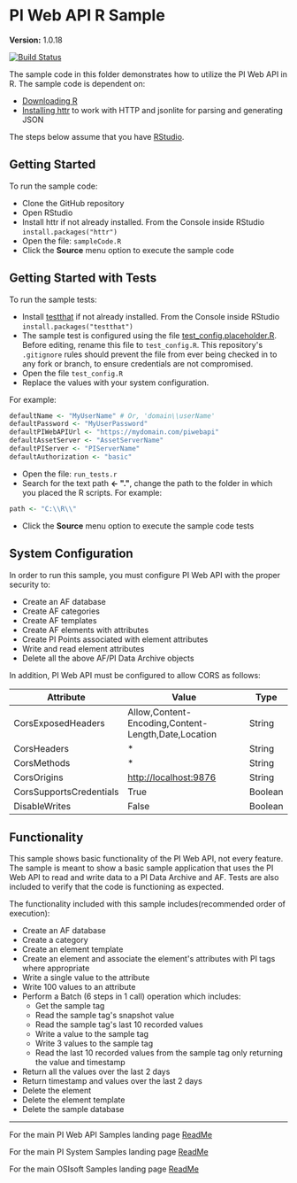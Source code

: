 # PI Web API R Sample

**Version:** 1.0.18

[![Build Status](https://dev.azure.com/osieng/engineering/_apis/build/status/product-readiness/PI-System/osisoft.sample-pi_web_api-common_actions-r?repoName=osisoft%2Fsample-pi_web_api-common_actions-r&branchName=main)](https://dev.azure.com/osieng/engineering/_build/latest?definitionId=2664&repoName=osisoft%2Fsample-pi_web_api-common_actions-r&branchName=main)

The sample code in this folder demonstrates how to utilize the PI Web API in R. The sample code is dependent on:

- [Downloading R](https://cran.r-project.org/mirrors.html)
- [Installing httr](https://CRAN.R-project.org/package=httr) to work with HTTP and jsonlite for parsing and generating JSON

The steps below assume that you have [RStudio](https://www.rstudio.com/products/rstudio/download/).

## Getting Started

To run the sample code:

- Clone the GitHub repository
- Open RStudio
- Install httr if not already installed. From the Console inside RStudio `install.packages("httr")`
- Open the file: `sampleCode.R`
- Click the **Source** menu option to execute the sample code

## Getting Started with Tests

To run the sample tests:

- Install [testthat](https://cran.r-project.org/web/packages/testthat/index.html) if not already installed. From the Console inside RStudio `install.packages("testthat")`
- The sample test is configured using the file [test_config.placeholder.R](test_config.placeholder.R). Before editing, rename this file to `test_config.R`. This repository's `.gitignore` rules should prevent the file from ever being checked in to any fork or branch, to ensure credentials are not compromised.
- Open the file `test_config.R`
- Replace the values with your system configuration.

For example:

```R
defaultName <- "MyUserName" # Or, 'domain\\userName'
defaultPassword <- "MyUserPassword"
defaultPIWebAPIUrl <- "https://mydomain.com/piwebapi"
defaultAssetServer <- "AssetServerName"
defaultPIServer <- "PIServerName"
defaultAuthorization <- "basic"
```

- Open the file: `run_tests.r`
- Search for the text path **<- "."**, change the path to the folder in which you placed the R scripts. For example:

```R
path <- "C:\\R\\"
```

- Click the **Source** menu option to execute the sample code tests

## System Configuration

In order to run this sample, you must configure PI Web API with the proper security to:

- Create an AF database
- Create AF categories
- Create AF templates
- Create AF elements with attributes
- Create PI Points associated with element attributes
- Write and read element attributes
- Delete all the above AF/PI Data Archive objects

In addition, PI Web API must be configured to allow CORS as follows:

| Attribute               | Value                                               | Type    |
| ----------------------- | --------------------------------------------------- | ------- |
| CorsExposedHeaders      | Allow,Content-Encoding,Content-Length,Date,Location | String  |
| CorsHeaders             | \*                                                  | String  |
| CorsMethods             | \*                                                  | String  |
| CorsOrigins             | [http://localhost:9876](http://localhost:9876)      | String  |
| CorsSupportsCredentials | True                                                | Boolean |
| DisableWrites           | False                                               | Boolean |

## Functionality

This sample shows basic functionality of the PI Web API, not every feature. The sample is meant to show a basic sample application that uses the PI Web API to read and write data to a PI Data Archive and AF. Tests are also included to verify that the code is functioning as expected.

The functionality included with this sample includes(recommended order of execution):

- Create an AF database
- Create a category
- Create an element template
- Create an element and associate the element's attributes with PI tags where appropriate
- Write a single value to the attribute
- Write 100 values to an attribute
- Perform a Batch (6 steps in 1 call) operation which includes:
  - Get the sample tag
  - Read the sample tag's snapshot value
  - Read the sample tag's last 10 recorded values
  - Write a value to the sample tag
  - Write 3 values to the sample tag
  - Read the last 10 recorded values from the sample tag only returning the value and timestamp
- Return all the values over the last 2 days
- Return timestamp and values over the last 2 days
- Delete the element
- Delete the element template
- Delete the sample database

---

For the main PI Web API Samples landing page [ReadMe](https://github.com/osisoft/OSI-Samples-PI-System/tree/main/docs/PI-Web-API-Docs)

For the main PI System Samples landing page [ReadMe](https://github.com/osisoft/OSI-Samples-PI-System)

For the main OSIsoft Samples landing page [ReadMe](https://github.com/osisoft/OSI-Samples)
